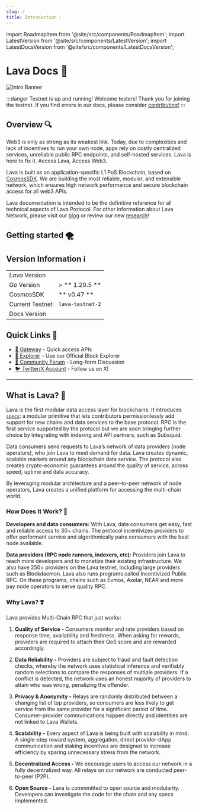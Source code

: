 ```yaml
---
slug: /
title: Introduction ❕
---
```


import RoadmapItem from '@site/src/components/RoadmapItem';
import LatestVersion from '@site/src/components/LatestVersion';
import LatestDocsVersion from '@site/src/components/LatestDocsVersion';


# Lava Docs 📑

![Intro Banner](/img/banner/Intro.jpg)  

:::danger Testnet is up and running!
Welcome testers! Thank you for joining the testnet. If you find errors in our docs, please consider [contributing!](https://github.com/lavanet/docs)
:::

## Overview 🔍

Web3 is only as strong as its weakest link. Today, due to complexities and lack of incentives to run your own node, apps rely on costly centralized services, unreliable public RPC endpoints, and self-hosted services. Lava is here to fix it. Access Lava, Access Web3.

Lava is built as an application-specific L1 PoS Blockchain, based on [CosmosSDK](https://tendermint.com/sdk/). We are building the most reliable, modular, and extensible network, which ensures high network performance and secure blockchain access for all web3 APIs. 

Lava documentation is intended to be the definitive reference for all technical aspects of Lava Protocol. For other information about Lava Network, please visit our [blog](https://www.lavanet.xyz/blog?utm_source=intro-page&utm_medium=docs) or review our new [research](https://community.lavanet.xyz/c/research/9?utm_source=intro-page&utm_medium=docs)! 


## Getting started 🌪️

[<RoadmapItem icon="⛓️" title="Supported Chains" description="Learn more about the Chains that Lava supports."/>](/chains)

[<RoadmapItem icon="⚡️" title="Access Web3 APIs" description="Start using Web3 APIs, seamlessly onboarding Lava's network"/>](/access-intro)

[<RoadmapItem icon="🌋" title="Become a Lava Validator" description="Validate blocks, secure the network, earn rewards"/>](/validator)

[<RoadmapItem icon="🔄" title="Become an API Provider" description="Service chain access, grow the network, earn rewards"/>](/provider)

## Version Information ℹ️

|           |                   |
|-----------|-------------------|
| *Lava* Version         | **<LatestVersion />** |
| *Go* Version           | > ** 1.20.5 **        |
| CosmosSDK            |   ** v0.47 **      |
| Current Testnet      |  `lava-testnet-2`  |
| Docs Version         | **<LatestDocsVersion />** |

## Quick Links 🔗

- [🚪 Gateway](https://gateway.lavanet.xyz/?utm_source=intro-page&utm_medium=docs&utm_campaign=docs-to-gateway) - Quick access APIs
- [🔭 Explorer](https://lava.explorers.guru/) - Use our Official Block Explorer
- [💬 Community Forum](https://community.lavanet.xyz/?utm_source=intro-page&utm_medium=docs) - Long-form Discussion
- [🐦 Twitter/X Account](https://twitter.com/lavanetxyz) - Follow us on X!

---

## What is Lava? 🌋

Lava is the first modular data access layer for blockchains. It introduces [`specs`](/specs): a modular primitive that lets contributors permissionlessly add support for new chains and data services to the base protocol. RPC is the first service supported by the protocol but we are soon bringing further choice by integrating with indexing and API partners, such as Subsquid. 

Data consumers send requests to Lava’s network of data providers (node operators), who join Lava to meet demand for data. Lava creates dynamic, scalable markets around any blockchain data service. The protocol also creates crypto-economic guarantees around the quality of service, across speed, uptime and data accuracy. 

By leveraging modular architecture and a peer-to-peer network of node operators, Lava creates a unified platform for accessing the multi-chain world.


### How Does It Work? 🔩

**Developers and data consumers:** 
With Lava, data consumers get easy, fast and reliable access to 30+ chains. The protocol incentivizes providers to offer performant service and algorithmically pairs consumers with the best node available.

**Data providers (RPC node runners, indexers, etc):**
Providers join Lava to reach more developers and to monetize their existing infrastructure. We also have 250+ providers on the Lava testnet, including large providers such as Blockdaemon. Lava also runs programs called Incentivized Public RPC. On these programs, chains such as Evmos, Axelar, NEAR and more pay node operators to serve quality RPC. 


### Why Lava? ❣️

 Lava provides Multi-Chain RPC that just works:

1. **Quality of Service -** Consumers monitor and rate providers based on response time, availability and freshness. When asking for rewards, providers are required to attach their QoS score and are rewarded accordingly.

2. **Data Reliability -** Providers are subject to fraud and fault detection checks, whereby the network uses statistical inference and verifiably random selections to compare the responses of multiple providers. If a conflict is detected, the network uses an honest majority of providers to attain who was wrong, penalizing the offender.

3. **Privacy & Anonymity -** Relays are randomly distributed between a changing list of top providers, so consumers are less likely to get service from the same provider for a significant period of time. Consumer-provider communications happen directly and identities are not linked to Lava Wallets.

4. **Scalability -** Every aspect of Lava is being built with scalability in mind. A single-step reward system, aggregation, direct provider-dApp communication and staking incentives are designed to increase efficiency by sparing unnecessary stress from the network.

5. **Decentralized Access -** We encourage users to access our network in a fully decentralized way. All relays on our network are conducted peer-to-peer (P2P).

6. **Open Source -** Lava is commmitted to open source and modularity. Developers can investigate the code for the chain and any specs implemented.
